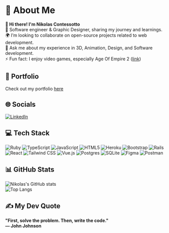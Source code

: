 # 💫 About Me

**👋 Hi there! I'm Nikolas Contessotto**  
🌿 Software engineer & Graphic Designer, sharing my journey and learnings.  
🌍 I’m looking to collaborate on open-source projects related to web development.  
💬 Ask me about my experience in 3D, Animation, Design, and Software development.  
⚡ Fun fact: I enjoy video games, especially Age Of Empire 2 ([link](https://en.wikipedia.org/wiki/Age_of_Empires_II))

## 📂 Portfolio

Check out my portfolio [here](https://www.nikofolio.com)

## 🌐 Socials

[![LinkedIn](https://img.shields.io/badge/LinkedIn-%230077B5.svg?style=flat&logo=linkedin&logoColor=white)](https://www.linkedin.com/)

## 💻 Tech Stack

![Ruby](https://img.shields.io/badge/Ruby-CC342D?style=for-the-badge&logo=ruby&logoColor=white)
![TypeScript](https://img.shields.io/badge/TypeScript-007ACC?style=for-the-badge&logo=typescript&logoColor=white)
![JavaScript](https://img.shields.io/badge/JavaScript-F7DF1E?style=for-the-badge&logo=javascript&logoColor=black)
![HTML5](https://img.shields.io/badge/HTML5-E34F26?style=for-the-badge&logo=html5&logoColor=white)
![Heroku](https://img.shields.io/badge/Heroku-430098?style=for-the-badge&logo=heroku&logoColor=white)
![Bootstrap](https://img.shields.io/badge/Bootstrap-563D7C?style=for-the-badge&logo=bootstrap&logoColor=white)
![Rails](https://img.shields.io/badge/Rails-CC0000?style=for-the-badge&logo=ruby-on-rails&logoColor=white)
![React](https://img.shields.io/badge/React-20232A?style=for-the-badge&logo=react&logoColor=61DAFB)
![Tailwind CSS](https://img.shields.io/badge/Tailwind_CSS-38B2AC?style=for-the-badge&logo=tailwind-css&logoColor=white)
![Vue.js](https://img.shields.io/badge/Vue.js-35495E?style=for-the-badge&logo=vue.js&logoColor=4FC08D)
![Postgres](https://img.shields.io/badge/Postgres-336791?style=for-the-badge&logo=postgresql&logoColor=white)
![SQLite](https://img.shields.io/badge/SQLite-003B57?style=for-the-badge&logo=sqlite&logoColor=white)
![Figma](https://img.shields.io/badge/Figma-F24E1E?style=for-the-badge&logo=figma&logoColor=white)
![Postman](https://img.shields.io/badge/Postman-FF6C37?style=for-the-badge&logo=postman&logoColor=white)

## 📊 GitHub Stats

![Nikolas's GitHub stats](https://github-readme-stats.vercel.app/api?username=NikoMastro&show_icons=true&theme=dark)  
![Top Langs](https://github-readme-stats.vercel.app/api/top-langs/?username=NikoMastro&layout=compact&theme=dark)

## ✍️ My Dev Quote

**"First, solve the problem. Then, write the code."  
— John Johnson**
